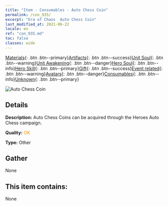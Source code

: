 ```yaml
---
title: "Item - Consumables - Auto Chess Coin"
permalink: /con_935/
excerpt: "Era of Chaos  Auto Chess Coin"
last_modified_at: 2021-06-22
locale: en
ref: "con_935.md"
toc: false
classes: wide
---
```

 [Materials](/Items/){: .btn .btn--primary}[Artifacts](/Items/Artifacts/){: .btn .btn--success}[Unit Soul](/Items/UnitSoul/){: .btn .btn--warning}[Unit Awakening](/Items/UnitAwakening/){: .btn .btn--danger}[Hero Soul](/Items/HeroSoul/){: .btn .btn--info}[Hero Skill](/Items/HeroSkill/){: .btn .btn--primary}[Gift](/Items/Gift/){: .btn .btn--success}[Event related](/Items/Events/){: .btn .btn--warning}[Avatars](/Items/Avatars/){: .btn .btn--danger}[Consumables](/Items/Consumables/){: .btn .btn--info}[Unknown](/Items/Unknown/){: .btn .btn--primary}

 ![Auto Chess Coin](/images/t/i_40023.png)

## Details
 **Description:** Auto Chess Coins can be acquired through the Heroes Auto Chess campaign.

 **Quality:** <span style="color: #FF8C00">OK</span>

 **Type:** Other

## Gather

  None

## This item contains:

  None

